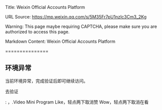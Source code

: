 Title: Weixin Official Accounts Platform

URL Source: https://mp.weixin.qq.com/s/5M35Fr7pU1nzIc3Cm3_2Kg

Warning: This page maybe requiring CAPTCHA, please make sure you are authorized to access this page.

Markdown Content:
Weixin Official Accounts Platform

===============

环境异常
----

当前环境异常，完成验证后即可继续访问。

去验证

: ，.Video Mini Program Like，轻点两下取消赞 Wow，轻点两下取消在看
